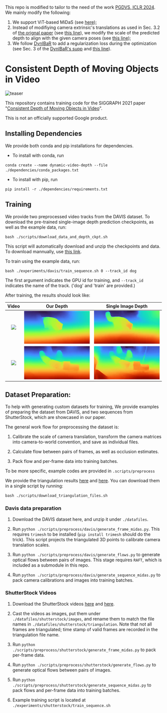 This repo is modified to tailor to the need of the work [PGDVS, ICLR 2024](https://arxiv.org/abs/2310.08587). We mainly modify the following:

1. We support ViT-based MiDaS (see [here](https://github.com/Xiaoming-Zhao/dynamic-video-depth/blob/fe5ba2c2aaa66d9948c9e3783eac900809b8532a/models/scene_flow_motion_field.py#L100-L114));
2. Instead of modifiying camera extrinsic's translations as used in Sec. 3.2 of [the orignal paper](https://arxiv.org/abs/2108.01166) (see [this line](https://github.com/Xiaoming-Zhao/dynamic-video-depth/blob/fe5ba2c2aaa66d9948c9e3783eac900809b8532a/scripts/preprocess/davis/generate_frame_midas.py#L135)), we modify the scale of the predicted depth to align with the given camera poses (see [this line](https://github.com/Xiaoming-Zhao/dynamic-video-depth/blob/fe5ba2c2aaa66d9948c9e3783eac900809b8532a/datasets/mono_sequence.py#L162));
3. We follow [DynIBaR](https://arxiv.org/abs/2211.11082) to add a regularization loss during the optimization (see Sec. 3 of the [DynIBaR's supp](https://dynibar.github.io/static/pdfs/supp.pdf) and [this line](https://github.com/Xiaoming-Zhao/dynamic-video-depth/blob/fe5ba2c2aaa66d9948c9e3783eac900809b8532a/models/scene_flow_motion_field.py#L416-L417)).

# Consistent Depth of Moving Objects in Video

![teaser](./assets/teaser.gif)

This repository contains training code for the SIGGRAPH 2021 paper
"[Consistent Depth of Moving Objects in
Video](https://dynamic-video-depth.github.io/)".

This is not an officially supported Google product.

## Installing Dependencies

We provide both conda and pip installations for dependencies.

- To install with conda, run 

```
conda create --name dynamic-video-depth --file ./dependencies/conda_packages.txt
```

- To install with pip, run

```
pip install -r ./dependencies/requirements.txt
```



## Training
We provide two preprocessed video tracks from the DAVIS dataset. To download the pre-trained single-image depth prediction checkpoints, as well as the example data, run:


```
bash ./scripts/download_data_and_depth_ckpt.sh
```

This script will automatically download and unzip the checkpoints and data. To download mannually, use [this link](https://drive.google.com/drive/folders/19_hbgJ9mettcbMQBYYnH0seiUaREZD1D?usp=sharing).

To train using the example data, run:

```
bash ./experiments/davis/train_sequence.sh 0 --track_id dog
```

The first argument indicates the GPU id for training, and `--track_id` indicates the name of the track. ('dog' and 'train' are provided.)

After training, the results should look like:

| Video       |  Our Depth | Single Image Depth |
:----:| :----:| :----:
![](assets/rgb_dog.gif) | ![](assets/dog_depth.gif) | ![](assets/dog_depth_init.gif) |
![](assets/rgb_train.gif) | ![](assets/depth_train.gif) | ![](assets/depth_train_init.gif) |


## Dataset Preparation:

To help with generating custom datasets for training, We provide examples of preparing the dataset from DAVIS, and two sequences from ShutterStock, which are showcased in our paper.

The general work flow for preprocessing the dataset is:

1. Calibrate the scale of camera translation, transform the camera matrices into camera-to-world convention, and save as individual files.

2. Calculate flow between pairs of frames, as well as occlusion estimates.

3. Pack flow and per-frame data into training batches.

To be more specific, example codes are provided in `.scripts/preprocess`

We provide the triangulation results [here](https://drive.google.com/file/d/1U07e9xtwYbBZPpJ2vfsLaXYMWATt4XyB/view?usp=sharing) and [here](https://drive.google.com/file/d/1om58tVKujaq1Jo_ShpKc4sWVAWBoKY6U/view?usp=sharing). You can download them in a single script by running:

```
bash ./scripts/download_triangulation_files.sh
```

### Davis data preparation

1. Download the DAVIS dataset here, and unzip it under `./datafiles`. 

2. Run `python ./scripts/preprocess/davis/generate_frame_midas.py`. This requires `trimesh` to be installed (`pip install trimesh` should do the trick). This script projects the triangulated 3D points to calibrate camera translation scales.

3. Run `python ./scripts/preprocess/davis/generate_flows.py` to generate optical flows between pairs of images. This stage requires `RAFT`, which is included as a submodule in this repo.


4. Run `python ./scripts/preprocess/davis/generate_sequence_midas.py` to pack camera calibrations and images into training batches.

### ShutterStock Videos


1. Download the ShutterStock videos [here](https://www.shutterstock.com/video/clip-1058262031-loyal-golden-retriever-dog-running-across-green) and [here](https://www.shutterstock.com/nb/video/clip-1058781907-handsome-pedigree-cute-white-labrador-walking-on).



2. Cast the videos as images, put them under `./datafiles/shutterstock/images`, and rename them to match the file names in `./datafiles/shutterstock/triangulation`. Note that not all frames are triangulated; time stamp of valid frames are recorded in the triangulation file name.

2. Run `python ./scripts/preprocess/shutterstock/generate_frame_midas.py` to pack per-frame data. 

3. Run `python ./scripts/preprocess/shutterstock/generate_flows.py` to generate optical flows between pairs of images. 

4. Run `python ./scripts/preprocess/shutterstock/generate_sequence_midas.py` to pack flows and per-frame data into training batches.

5. Example training script is located at `./experiments/shutterstock/train_sequence.sh`














